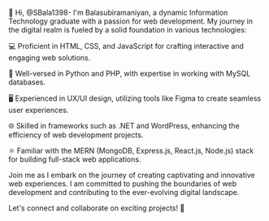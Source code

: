 
👋 Hi, @SBala1398- I'm Balasubiramaniyan, a dynamic Information Technology graduate with a passion for web development.
My journey in the digital realm is fueled by a solid foundation in various technologies:

💻 Proficient in HTML, CSS, and JavaScript for crafting interactive and engaging web solutions.

🐍 Well-versed in Python and PHP, with expertise in working with MySQL databases.

🖥️ Experienced in UX/UI design, utilizing tools like Figma to create seamless user experiences.

🌐 Skilled in frameworks such as .NET and WordPress, enhancing the efficiency of web development projects.

⚛️ Familiar with the MERN (MongoDB, Express.js, React.js, Node.js) stack for building full-stack web applications.

Join me as I embark on the journey of creating captivating and innovative web experiences. I am committed to pushing the boundaries of web development
and contributing to the ever-evolving digital landscape.

Let's connect and collaborate on exciting projects! 🚀
